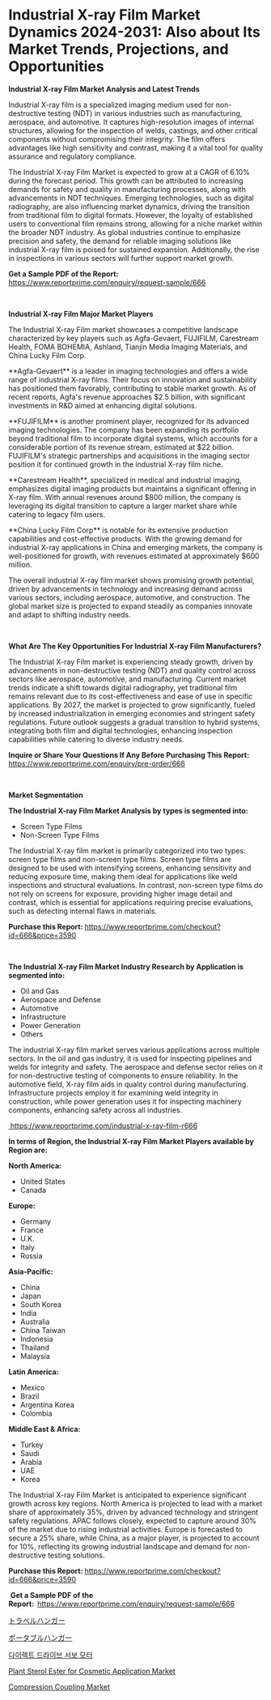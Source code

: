 <p><h1>Industrial X-ray Film Market Dynamics 2024-2031: Also about Its Market Trends, Projections, and Opportunities</h1></p><p><strong>Industrial X-ray Film Market Analysis and Latest Trends</strong></p>
<p><p>Industrial X-ray film is a specialized imaging medium used for non-destructive testing (NDT) in various industries such as manufacturing, aerospace, and automotive. It captures high-resolution images of internal structures, allowing for the inspection of welds, castings, and other critical components without compromising their integrity. The film offers advantages like high sensitivity and contrast, making it a vital tool for quality assurance and regulatory compliance.</p><p>The Industrial X-ray Film Market is expected to grow at a CAGR of 6.10% during the forecast period. This growth can be attributed to increasing demands for safety and quality in manufacturing processes, along with advancements in NDT techniques. Emerging technologies, such as digital radiography, are also influencing market dynamics, driving the transition from traditional film to digital formats. However, the loyalty of established users to conventional film remains strong, allowing for a niche market within the broader NDT industry. As global industries continue to emphasize precision and safety, the demand for reliable imaging solutions like industrial X-ray film is poised for sustained expansion. Additionally, the rise in inspections in various sectors will further support market growth.</p></p>
<p><strong>Get a Sample PDF of the Report:&nbsp;</strong> <a href="https://www.reportprime.com/enquiry/request-sample/666">https://www.reportprime.com/enquiry/request-sample/666</a></p>
<p>&nbsp;</p>
<p><strong>Industrial X-ray Film Major Market Players</strong></p>
<p><p>The Industrial X-ray Film market showcases a competitive landscape characterized by key players such as Agfa-Gevaert, FUJIFILM, Carestream Health, FOMA BOHEMIA, Ashland, Tianjin Media Imaging Materials, and China Lucky Film Corp. </p><p>**Agfa-Gevaert** is a leader in imaging technologies and offers a wide range of industrial X-ray films. Their focus on innovation and sustainability has positioned them favorably, contributing to stable market growth. As of recent reports, Agfa's revenue approaches $2.5 billion, with significant investments in R&D aimed at enhancing digital solutions.</p><p>**FUJIFILM** is another prominent player, recognized for its advanced imaging technologies. The company has been expanding its portfolio beyond traditional film to incorporate digital systems, which accounts for a considerable portion of its revenue stream, estimated at $22 billion. FUJIFILM's strategic partnerships and acquisitions in the imaging sector position it for continued growth in the industrial X-ray film niche.</p><p>**Carestream Health**, specialized in medical and industrial imaging, emphasizes digital imaging products but maintains a significant offering in X-ray film. With annual revenues around $800 million, the company is leveraging its digital transition to capture a larger market share while catering to legacy film users. </p><p>**China Lucky Film Corp** is notable for its extensive production capabilities and cost-effective products. With the growing demand for industrial X-ray applications in China and emerging markets, the company is well-positioned for growth, with revenues estimated at approximately $600 million.</p><p>The overall industrial X-ray film market shows promising growth potential, driven by advancements in technology and increasing demand across various sectors, including aerospace, automotive, and construction. The global market size is projected to expand steadily as companies innovate and adapt to shifting industry needs.</p></p>
<p>&nbsp;</p>
<p><strong>What Are The Key Opportunities For Industrial X-ray Film Manufacturers?</strong></p>
<p><p>The Industrial X-ray Film market is experiencing steady growth, driven by advancements in non-destructive testing (NDT) and quality control across sectors like aerospace, automotive, and manufacturing. Current market trends indicate a shift towards digital radiography, yet traditional film remains relevant due to its cost-effectiveness and ease of use in specific applications. By 2027, the market is projected to grow significantly, fueled by increased industrialization in emerging economies and stringent safety regulations. Future outlook suggests a gradual transition to hybrid systems, integrating both film and digital technologies, enhancing inspection capabilities while catering to diverse industry needs.</p></p>
<p><strong>Inquire or Share Your Questions If Any Before Purchasing This Report:</strong> <a href="https://www.reportprime.com/enquiry/pre-order/666">https://www.reportprime.com/enquiry/pre-order/666</a></p>
<p>&nbsp;</p>
<p><strong>Market Segmentation</strong></p>
<p><strong>The Industrial X-ray Film Market Analysis by types is segmented into:</strong></p>
<p><ul><li>Screen Type Films</li><li>Non-Screen Type Films</li></ul></p>
<p><p>The Industrial X-ray film market is primarily categorized into two types: screen type films and non-screen type films. Screen type films are designed to be used with intensifying screens, enhancing sensitivity and reducing exposure time, making them ideal for applications like weld inspections and structural evaluations. In contrast, non-screen type films do not rely on screens for exposure, providing higher image detail and contrast, which is essential for applications requiring precise evaluations, such as detecting internal flaws in materials.</p></p>
<p><strong>Purchase this Report:&nbsp;</strong><a href="https://www.reportprime.com/checkout?id=666&price=3590">https://www.reportprime.com/checkout?id=666&price=3590</a></p>
<p>&nbsp;</p>
<p><strong>The Industrial X-ray Film Market Industry Research by Application is segmented into:</strong></p>
<p><ul><li>Oil and Gas</li><li>Aerospace and Defense</li><li>Automotive</li><li>Infrastructure</li><li>Power Generation</li><li>Others</li></ul></p>
<p><p>The industrial X-ray film market serves various applications across multiple sectors. In the oil and gas industry, it is used for inspecting pipelines and welds for integrity and safety. The aerospace and defense sector relies on it for non-destructive testing of components to ensure reliability. In the automotive field, X-ray film aids in quality control during manufacturing. Infrastructure projects employ it for examining weld integrity in construction, while power generation uses it for inspecting machinery components, enhancing safety across all industries.</p></p>
<p><a href="https://www.reportprime.com/industrial-x-ray-film-r666">&nbsp;https://www.reportprime.com/industrial-x-ray-film-r666</a></p>
<p><strong>In terms of Region, the Industrial X-ray Film Market Players available by Region are:</strong></p>
<p>
    <p> <strong> North America: </strong>
        <ul>
            <li>United States</li>
            <li>Canada</li>
        </ul>
        </p> 
    <p> <strong> Europe: </strong>
        <ul>
            <li>Germany</li>
            <li>France</li>
            <li>U.K.</li>
            <li>Italy</li>
            <li>Russia</li>
        </ul>
        </p> 
    <p> <strong> Asia-Pacific: </strong>
        <ul>
            <li>China</li>
            <li>Japan</li>
            <li>South Korea</li>
            <li>India</li>
            <li>Australia</li>
            <li>China Taiwan</li>
            <li>Indonesia</li>
            <li>Thailand</li>
            <li>Malaysia</li>
        </ul>
        </p> 
    <p> <strong> Latin America: </strong>
        <ul>
            <li>Mexico</li>
            <li>Brazil</li>
            <li>Argentina Korea</li>
            <li>Colombia</li>
        </ul>
        </p> 
    <p> <strong> Middle East & Africa: </strong>
        <ul>
            <li>Turkey</li>
            <li>Saudi</li>
            <li>Arabia</li>
            <li>UAE</li>
            <li>Korea</li>
        </ul>
    </p>
    </p>
<p><p>The Industrial X-ray Film Market is anticipated to experience significant growth across key regions. North America is projected to lead with a market share of approximately 35%, driven by advanced technology and stringent safety regulations. APAC follows closely, expected to capture around 30% of the market due to rising industrial activities. Europe is forecasted to secure a 25% share, while China, as a major player, is projected to account for 10%, reflecting its growing industrial landscape and demand for non-destructive testing solutions.</p></p>
<p><strong>Purchase this Report: </strong><a href="https://www.reportprime.com/checkout?id=666&price=3590">https://www.reportprime.com/checkout?id=666&price=3590</a></p>
<p>&nbsp;<strong>Get a Sample PDF of the Report:&nbsp;&nbsp;</strong><a href="https://www.reportprime.com/enquiry/request-sample/666">https://www.reportprime.com/enquiry/request-sample/666</a></p>
<p><strong></strong></p>
<p><p><a href="https://medium.com/@skylarreilly36/%E6%97%85%E8%A1%8C%E3%83%8F%E3%83%B3%E3%82%AC%E3%83%BC%E3%83%9E%E3%83%BC%E3%82%B1%E3%83%83%E3%83%88-%E3%82%B0%E3%83%AD%E3%83%BC%E3%83%90%E3%83%AB%E5%B8%82%E5%A0%B4%E3%82%B7%E3%82%A7%E3%82%A2%E3%81%A8%E3%83%A9%E3%83%B3%E3%82%AD%E3%83%B3%E3%82%B0-%E7%B7%8F%E5%A3%B2%E4%B8%8A%E9%AB%98%E3%81%A8%E9%9C%80%E8%A6%81%E4%BA%88%E6%B8%AC2024%E5%B9%B4-2031%E5%B9%B4-3f249792a746">トラベルハンガー</a></p><p><a href="https://medium.com/@skylarreilly36/%E3%83%9D%E3%83%BC%E3%82%BF%E3%83%96%E3%83%AB%E3%83%8F%E3%83%B3%E3%82%AC%E3%83%BC%E5%B8%82%E5%A0%B4%E3%81%AE%E6%88%90%E9%95%B7-%E5%B8%82%E5%A0%B4%E3%82%BB%E3%82%B0%E3%83%A1%E3%83%B3%E3%83%86%E3%83%BC%E3%82%B7%E3%83%A7%E3%83%B3%E3%81%8A%E3%82%88%E3%81%B3%E5%9C%B0%E5%9F%9F%E5%88%86%E6%9E%90-%E3%82%B0%E3%83%AD%E3%83%BC%E3%83%90%E3%83%AB%E4%BA%88%E6%B8%AC2031-89012d1c49b9">ポータブルハンガー</a></p><p><a href="https://medium.com/@adsogvwv75/%EC%A7%81%EC%A0%91-%EA%B5%AC%EB%8F%99-%EC%84%9C%EB%B3%B4-%EB%AA%A8%ED%84%B0-%EC%8B%9C%EC%9E%A5-%EA%B7%9C%EB%AA%A8-%EB%B0%8F-%EC%A0%90%EC%9C%A0%EC%9C%A8-%EB%B6%84%EC%84%9D-%EC%84%B1%EC%9E%A5-%EB%8F%99%ED%96%A5-%EB%B0%8F-%EC%98%88%EC%B8%A1-2024-2031-cb858ced08d4">다이렉트 드라이브 서보 모터</a></p><p><a href="https://issuu.com/reportprime-2/docs/plant-sterol-ester-for-cosmetic-app_b1a456f1f421e5">Plant Sterol Ester for Cosmetic Application Market</a></p><p><a href="https://medium.com/@carolineparks3691/compression-coupling-market-a-global-and-regional-analysis-2024-2031-2d615167ce04">Compression Coupling Market</a></p></p>